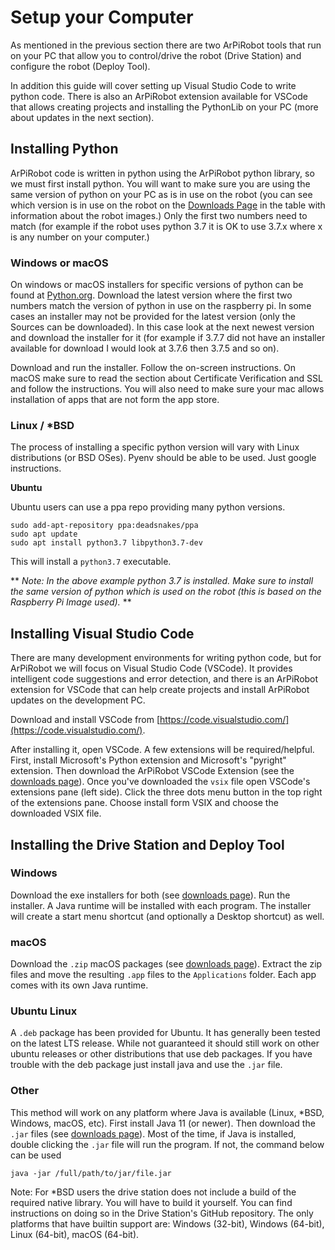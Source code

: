 # Setup your Computer

As mentioned in the previous section there are two ArPiRobot tools that run on your PC that allow you to control/drive the robot (Drive Station) and configure the robot (Deploy Tool).

In addition this guide will cover setting up Visual Studio Code to write python code. There is also an ArPiRobot extension available for VSCode that allows creating projects and installing the PythonLib on your PC (more about updates in the next section).

## Installing Python

ArPiRobot code is written in python using the ArPiRobot python library, so we must first install python. You will want to make sure you are using the same version of python on your PC as is in use on the robot (you can see which version is in use on the robot on the [Downloads Page](../downloads.md) in the table with information about the robot images.) Only the first two numbers need to match (for example if the robot uses python 3.7 it is OK to use 3.7.x where x is any number on your computer.)

### Windows or macOS
On windows or macOS installers for specific versions of python can be found at [Python.org](https://www.python.org/downloads/). Download the latest version where the first two numbers match the version of python in use on the raspberry pi. In some cases an installer may not be provided for the latest version (only the Sources can be downloaded). In this case look at the next newest version and download the installer for it (for example if 3.7.7 did not have an installer available for download I would look at 3.7.6 then 3.7.5 and so on).

Download and run the installer. Follow the on-screen instructions. On macOS make sure to read the section about Certificate Verification and SSL and follow the instructions. You will also need to make sure your mac allows installation of apps that are not form the app store.

### Linux / *BSD
The process of installing a specific python version will vary with Linux distributions (or BSD OSes). Pyenv should be able to be used. Just google instructions.

**Ubuntu**

Ubuntu users can use a ppa repo providing many python versions.

```
sudo add-apt-repository ppa:deadsnakes/ppa
sudo apt update
sudo apt install python3.7 libpython3.7-dev
```

This will install a `python3.7` executable.

** *Note: In the above example python 3.7 is installed. Make sure to install the same version of python which is used on the robot (this is based on the Raspberry Pi Image used).* **

## Installing Visual Studio Code
There are many development environments for writing python code, but for ArPiRobot we will focus on Visual Studio Code (VSCode). It provides intelligent code suggestions and error detection, and there is an ArPiRobot extension for VSCode that can help create projects and install ArPiRobot updates on the development PC.

Download and install VSCode from [https://code.visualstudio.com/](https://code.visualstudio.com/).

After installing it, open VSCode. A few extensions will be required/helpful. First, install Microsoft's Python extension and Microsoft's "pyright" extension. Then download the ArPiRobot VSCode Extension (see the [downloads page](../downloads.md)). Once you've downloaded the `vsix` file open VSCode's extensions pane (left side). Click the three dots menu button in the top right of the extensions pane. Choose install form VSIX and choose the downloaded VSIX file.

## Installing the Drive Station and Deploy Tool

### Windows
Download the exe installers for both (see [downloads page](../downloads.md)). Run the installer. A Java runtime will be installed with each program. The installer will create a start menu shortcut (and optionally a Desktop shortcut) as well.

### macOS
Download the `.zip` macOS packages (see [downloads page](../downloads.md)). Extract the zip files and move the resulting `.app` files to the `Applications` folder. Each app comes with its own Java runtime.

### Ubuntu Linux
A `.deb` package has been provided for Ubuntu. It has generally been tested on the latest LTS release. While not guaranteed it should still work on other ubuntu releases or other distributions that use deb packages. If you have trouble with the deb package just install java and use the `.jar` file.

### Other
This method will work on any platform where Java is available (Linux, *BSD, Windows, macOS, etc). First install Java 11 (or newer). Then download the `.jar` files (see [downloads page](../downloads.md)). Most of the time, if Java is installed, double clicking the `.jar` file will run the program. If not, the command below can be used

```
java -jar /full/path/to/jar/file.jar
```

Note: For &ast;BSD users the drive station does not include a build of the required native library. You will have to build it yourself. You can find instructions on doing so in the Drive Station's GitHub repository. The only platforms that have builtin support are: Windows (32-bit), Windows (64-bit), Linux (64-bit), macOS (64-bit).

